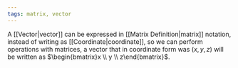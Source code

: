 ```yaml
---
tags: matrix, vector
---
```

A [[Vector|vector]] can be expressed in [[Matrix Definition|matrix]] notation, instead of writing as [[Coordinate|coordinate]], so we can perform operations with matrices, a vector that in coordinate form was $(x,y,z)$ will be written as $\begin{bmatrix}x \\ y \\ z\end{bmatrix}$.
